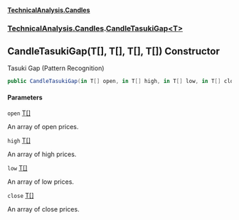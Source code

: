 #### [TechnicalAnalysis\.Candles](Atypical.TechnicalAnalysis.Candles.md 'Atypical\.TechnicalAnalysis\.Candles')
### [TechnicalAnalysis\.Candles](Atypical.TechnicalAnalysis.Candles.md#TechnicalAnalysis.Candles 'TechnicalAnalysis\.Candles').[CandleTasukiGap&lt;T&gt;](CandleTasukiGap_T_.md 'TechnicalAnalysis\.Candles\.CandleTasukiGap\<T\>')

## CandleTasukiGap\(T\[\], T\[\], T\[\], T\[\]\) Constructor

Tasuki Gap \(Pattern Recognition\)

```csharp
public CandleTasukiGap(in T[] open, in T[] high, in T[] low, in T[] close);
```
#### Parameters

<a name='TechnicalAnalysis.Candles.CandleTasukiGap_T_.CandleTasukiGap(T[],T[],T[],T[]).open'></a>

`open` [T](CandleTasukiGap_T_.md#TechnicalAnalysis.Candles.CandleTasukiGap_T_.T 'TechnicalAnalysis\.Candles\.CandleTasukiGap\<T\>\.T')[\[\]](https://docs.microsoft.com/en-us/dotnet/api/System.Array 'System\.Array')

An array of open prices\.

<a name='TechnicalAnalysis.Candles.CandleTasukiGap_T_.CandleTasukiGap(T[],T[],T[],T[]).high'></a>

`high` [T](CandleTasukiGap_T_.md#TechnicalAnalysis.Candles.CandleTasukiGap_T_.T 'TechnicalAnalysis\.Candles\.CandleTasukiGap\<T\>\.T')[\[\]](https://docs.microsoft.com/en-us/dotnet/api/System.Array 'System\.Array')

An array of high prices\.

<a name='TechnicalAnalysis.Candles.CandleTasukiGap_T_.CandleTasukiGap(T[],T[],T[],T[]).low'></a>

`low` [T](CandleTasukiGap_T_.md#TechnicalAnalysis.Candles.CandleTasukiGap_T_.T 'TechnicalAnalysis\.Candles\.CandleTasukiGap\<T\>\.T')[\[\]](https://docs.microsoft.com/en-us/dotnet/api/System.Array 'System\.Array')

An array of low prices\.

<a name='TechnicalAnalysis.Candles.CandleTasukiGap_T_.CandleTasukiGap(T[],T[],T[],T[]).close'></a>

`close` [T](CandleTasukiGap_T_.md#TechnicalAnalysis.Candles.CandleTasukiGap_T_.T 'TechnicalAnalysis\.Candles\.CandleTasukiGap\<T\>\.T')[\[\]](https://docs.microsoft.com/en-us/dotnet/api/System.Array 'System\.Array')

An array of close prices\.
